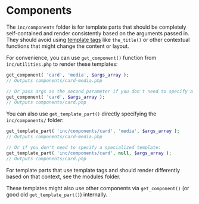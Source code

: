 # Components

The `inc/components` folder is for template parts that should be completely self-contained and render consistently based on the arguments passed in. They should avoid using [template tags](https://developer.wordpress.org/themes/basics/template-tags/) like `the_title()` or other contextual functions that might change the content or layout.

For convenience, you can use `get_component()` function from `inc/utilities.php` to render these templates:

```php
get_component( 'card', 'media', $args_array );
// Outputs components/card-media.php

// Or pass args as the second parameter if you don't need to specify a specialized template:
get_component( 'card', $args_array );
// Outputs components/card.php
```

You can also use `get_template_part()` directly specifying the `inc/components/` folder:

```php
get_template_part( 'inc/components/card', 'media', $args_array );
// Outputs components/card-media.php

// Or if you don't need to specify a specialized template:
get_template_part( 'inc/components/card', null, $args_array );
// Outputs components/card.php
```

For template parts that use template tags and should render differently based on that context, see the modules folder.

These templates might also use other components via `get_component()` (or good old `get_template_part()`) internally.
